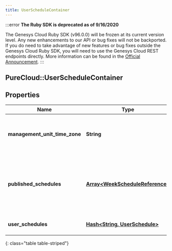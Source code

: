 ```yaml
---
title: UserScheduleContainer
---
```


:::error
**The Ruby SDK is deprecated as of 9/16/2020**

The Genesys Cloud Ruby SDK (v96.0.0) will be frozen at its current version level. Any new enhancements to our API or bug fixes will not be backported. If you do need to take advantage of new features or bug fixes outside the Genesys Cloud Ruby SDK, you will need to use the Genesys Cloud REST endpoints directly. More information can be found in the [Official Announcement](https://developer.mypurecloud.com/forum/t/announcement-genesys-cloud-ruby-sdk-end-of-life/8850).
:::


## PureCloud::UserScheduleContainer

## Properties

|Name | Type | Description | Notes|
|------------ | ------------- | ------------- | -------------|
| **management_unit_time_zone** | **String** | The reference time zone used for the management unit | [optional] |
| **published_schedules** | [**Array&lt;WeekScheduleReference&gt;**](WeekScheduleReference.html) | References to all published week schedules overlapping the start/end date query parameters | [optional] |
| **user_schedules** | [**Hash&lt;String, UserSchedule&gt;**](UserSchedule.html) | Map of user id to user schedule | [optional] |
{: class="table table-striped"}


